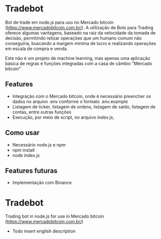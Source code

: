 # Tradebot
Bot de trade em node.js para uso no Mercado bitcoin (https://www.mercadobitcoin.com.br/). A utilização de Bots para Trading oferece algumas vantagens, baseado na raiz da velocidade da tomada de decisão, permitindo relizar operações que um humano comum não conseguiria, buscando a margem mínima de lucro e realizando operações em escala de compra e venda. 

Este não é um projeto de machine learning, mas apenas uma aplicação básica de regras e funções integradas com a casa de câmbio "Mercado bitcoin"

## Features
- Integração com o Mercado bitcoin, onde é necessário preencher os dados no arquivo .env conforme o formato .env.example
- Listagem de ticker, listagem de ordens, listagem de saldo, listagem de contas, entre outras funções
- Execução, por meio de script, no arquivo index.js, 

## Como usar
- Necessário node.js e npm
- npm install
- node index.js

## Features futuras
- Implementação com Binance

# Tradebot
Trading bot in node.js for use in Mercado bitcoin (https://www.mercadobitcoin.com.br/)
- Todo insert english description
